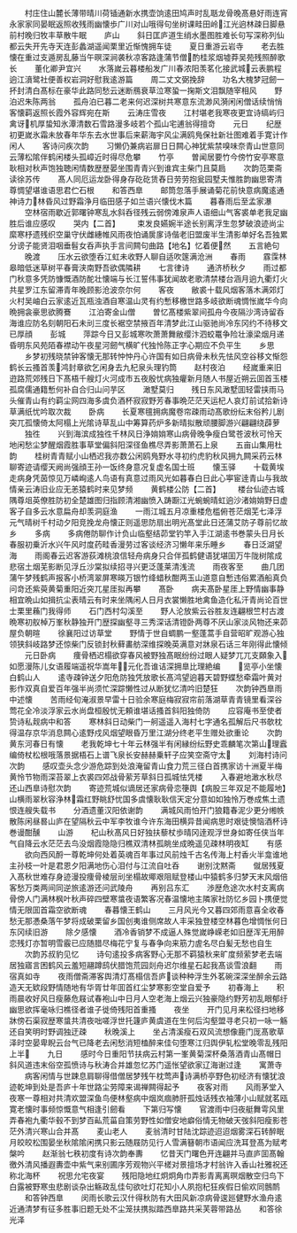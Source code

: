 <!-- { "loadSidebar": true } -->
　　村庄住山麓长薄带晴川荷锸通新水携壶饷逺田鸠声时乱聒龙骨晚髙悬好雨连宵永家家同晏眠返照收残雨幽懐歩广川对山哦得句坐树课畦田岭江光逈林疎日脚悬前村晚归牧丰草散牛眠
　　庐山
　　斜日匡庐道生绡水墨图胜难长句写深称列仙都云失开先寺天连彭蠡湖遥闻栗里近惭愧拥车徒
　　夏日重游云岩寺
　　老去胜懐在重过支遁房乱藤当午暝深涧袭秋凉客路逢蒲节僧酌桂浆烟墟莽吴苑残照醉歌长
　　董化卿尹宜兴
　　水落嵗云暮楼船发广川春浓阳羡茗化接武城云表鹏程逈江濆鹭社便善权岩洞好慰我逺游篇
　　周二丈文弼挽辞
　　功名大槐梦冠劒一抔封清白髙标在豪华此路同愁云迷断鴈衰草泣寒蛩一掬斯文泪飘随宰相风
　　野泊迟朱陈两翁
　　孤舟泊已暮二老来何迟深树共寒意东流渺风漪闲闲僧话续悄悄客懐羁返照长霞外容辉宛在斯
　　云涛庄雪夜
　　江村堪老我寒夜更宜诗缟屿归禽讶机厚蛰知氷潭清数石雪路漫多岐若个孤山宅逋翁得擅竒
　　元日
　　纪歴初更嵗氷霜未放春年华东去水世事后来薪海宇风尘满鸥鳬保社新壮图难着手寛计作闲人
　　客诗问疾次韵
　　习懒仍兼病岩扉日日闗心神犹紫禁嗅味奈青山世意同云薄松隂伴鹤闲楼头孤嶂近时得尽危攀
　　竹亭
　　曽闻居要竹今傍竹安亭寒意耿相对秋声饱独聴闲情数歴歴晏坐围青青兴到谁宾主柴门且莫扃
　　次韵范栗斋读徐苏传
　　髙人同厄运龙卧得身存矻矻赁舂日劳劳抱瓮园墅夫惟胜韵幽思寄清尊惆望堪谁语思君伫石根
　　和答西臯
　　邮筒忽落手展诵菊花前快意病魔逺通神诗力林昏风过野霜浄月临田感子如兰语兴懐伐木篇
　　暮春雨后至孟家瀑
　　空林宿雨歇近郭曙钟寒乱水斜呑径残云弱傍滩泉声人语细山气客裘单老我足幽胜后谁应感叹
　　哭内【二首】
　　束发良嬿婉半途长别离浮生忽梦破浪迹尚尘縻寒杼遗残织空巢守伏雌繐帷风雨夜怕诵扊扅诗偕老旧盟废半生清影单好名吾独累分谤子能贤泪咽垂髫女呑声执手言间闗句曲路【地名】忆着便然
　　五言絶句
　　晚渡
　　压水云欲堕呑江虹未收野人聊自适吹篴满沧洲
　　春雨
　　霡霂林皋暗低迷草树平春膏浃南野吾欲偶隣耕
　　七言律诗
　　通济桥秋夕
　　雨过都门秋意多凭防慷慨酒防酡壮懐端与长江誓伟事犹闻故老歌清禁楼台涵月逈九衢灯火共星罗江东留滞青年晚顾影沧波奈尔何
　　客夜
　　敝裘十载风烟客落木满郊灯火村吴岫白云家逺近瓦瓶浊酒自寒温山灵有约慙移檄世路多岐欲断魂惆怅嵗华今向晩拥衾豪思欲腾鶱
　　江泊寄金山僧
　　曽忆髙楼紫翠间孤舟今夜隔沙湾诗留呑海谁应防名刻朝阳石未刓三度长裾空禁掖百年清梦此江山驱驰尚冷东冈约不待移文已厚顔
　　彭城
　　萍踪今日又彭城寒吹萧萧舞敝缨汴泗蛟鼍争险壮濠梁烟月递昏明东风苑陌春襟动午夜星河劒气横旷代独怜陈正字心期应不负平生
　　乡思
　　乡梦初残晓禁钟客懐无那转忡忡丹心许国有如日病骨未秋先怯风空谷移文惭怨鹤长云搔首羡鸿封章欲乞闲身去九杞泉头理钓筒
　　赵村夜泊
　　经嵗重来旧逰路荒郊残日下髙梧千艘灯火河成市五夜殷忧病独癯新月随人书屋近朔云囬首玉楼孤腐儒通籍慙何补自合归山问芋区
　　澉墅莫归
　　残日东风澉墅囬轻雷挟雨马头催青山有约羁尘网四海多虞负酒杯寂寂野芳春事晩茫茫天运杞人哀灯前试拾新诗草满纸忧吟取次裁
　　卧病
　　长夏寒氊拥病魔卷帘疎雨动髙歌纷纭末俗矜儿剧突兀孤懐倚太阿榻上光隂诗草乱山中筹算药炉多新晴拟散顽腰脚游兴翩翩绕薜萝
　　独徃
　　兴到海滨成独徃千林风日浄姢姢寒山病骨晚争瘦白鹭苍波秋可怜天地闲愁尘梦醒烟霞胜事草堂偏斜阳深径鱼樵尽弄影萧萧石上泉
　　五亩山集用杜韵
　　桂树青青赋小山栖迟我亦数公闲鸥鳬野水寻初约虎豹秋风拥九闗采药云林聊寄迹请缨天阙尚强顔王孙一饭终身意况复虚名国士班
　　懐玉驿
　　十载黄埃走病身凭茵惊见万嶙峋逺人鸟语有真意过雨风光如暮春白日此心寕宦逹青山与我故情亲云涛旧业应无恙猿鹤时来见梦频
　　黄鹤楼公防【二首】
　　楼台仙迹古城隅尊俎英僚胜防初全楚雄图归指顾清湘幽愤入踌蹰江光蜿蜿晴虹逈沙渚姢姢野日虚客子自多云水意扁舟却羡洞庭渔
　　一雨江城五月凉重楼危槛俯苍茫烟芜七泽浮元气晴树千村动夕阳竞挽龙舟懐正则遥思防扇出明光髙堂此日还蒲艾防子尊前忆故乡
　　多病
　　多病倦防聊作计负山临壑结茆堂钓竿入手江湖逺书巻蒙头日月长春服初乗沂水兴午风时度药畦香漫劳过客谈经济习懒年来乐睡乡
　　春日泛湖望海
　　雨阁春云迟客游荻滩桃浪信轻舟病身只合伴孤鹤健语犹堪囬万牛陇树隂成悲宿土烟芜影断见浮丘沙棠拟续招寻兴更泛蓬莱清浅流
　　雨夜客至
　　曲几团蒲午梦残鹤声报客小桥湾翠屏寒暎万银竹绛蜡秋酣两玉山道意自慙违俗累酒船真负问竒还紫萸黄菊重阳近突兀星厓拟再攀
　　髙卧
　　病夫髙卧星厓上野情幽事静相宜晩山如揖抗尘表晴云有时来坐隅闲人日月衣裳懒胜地禽鱼造化私汗青尚论百世士栗里蘓门我得师
　　石门西村勾溪至
　　野人沦放紫云谷胜友连翩根竺村古渡晩寒初舣棹万峯秋静独开门歴探幽壑寻三秀深话清镫卧两尊不厌山家淡风物还来茆屋负朝暄
　　徐襄阳过访草堂
　　野情于世自蜩鹏一壑蓬蒿手自营昭旷观游心独领狭斜岐路梦还惊柴门反锁封秋藓畵舫深维探晚英满意对牀泉石话三年刚得此懐倾
　　元日卧病
　　痩骨栖迟榻欲穿春风被野独髙眠纷纷过眼人疑梦兀兀支頥象入如愿漫陈儿女语履端遥祝华嵩年元化吾谁诘深拥臯比理絶编
　　览亭小坐懐白鹤山人
　　逺寺疎钟送夕阳危防独凭放歌长髙鸿望逈暮天碧野蝶愁牵霜叶黄对影作双真自爱百年强半尚须忙深踪懒性过从断犹忆清吟旧楚狂
　　次韵钟西臯雨中述懐
　　苦雨经旬淹淑景早雷十日验余寒庭梅寂寂帘前落湖草青青镜里看深谷莺花全冷淡浮家云水尚盘桓殷忧无頼谁堪话搔首斜阳独倚防
　　应容庵书至使者贽诗私觌病中和答
　　寒林斜日动柴门一舸遥遥入海村七字通名孤解后尺书欹枕得温存京华消息闗心逺野戍风烟望眼昏万里江湖分终老平生赠处欲重论
　　次韵黄东河春日有懐
　　老我乾坤七十年云林强半有闲縁纷纭野史乖麟笔次第山理蠧编倚杖松根哦落景据梧石上谱飞泉长安赫赫乗轩子应笑空斋守太
　　刘海村诗问次韵
　　感叹壶头念少游危踪到处浪淹留青山食力荒三径白首携家访十洲夏半梅黄怜节物雨深苔翠上衣裘四郊战骨萦芳草斜日孤城怯凭楼
　　入春避地澉水秋尽还山西臯诗慰次韵
　　寄迹荒城似谪居还家病骨恋箯舆【病股三年双足不能履地】山横雨翠秋容浄林霜红野眺舒忧国多虞懐耿耿信天定分意如如独怜万巻成焦土遗恨连艘失载书
　　分酒遗董汉阳依谢韵
　　满城风雨怕开门狼籍春泥少更分缃帙散陈闲昼晷山庐在望隔秋云中军李牧谁今许东海田横异昔闻病思时艰徒懊恼酒杯诗巻谩酣醺
　　山游
　　杞山秋髙风日好独扶藜杖歩晴冈逹观浮世身如寄任侠当年气自降云水茫茫去鸟没烟霞隐隐归樵双清林孤眺坐成晩遥见疎林明夜缸
　　有感
　　欲向西风酹一尊乾坤何处着英魂百年事过风前烛千古名传海上村香火半龛谁地主孙枝一叶是君恩夕阳满地伤心泪付与江流自吐呑
　　谢别沈黙斋
　　僦居残夏入髙秋世难存身迹漫投痩骨棱层刓坐榻故鄊艰阻赋登楼山中猿鹤多归梦天末风烟倍客愁万类两间同逆旅逺游还问武陵舟
　　再别吕东汇
　　渉歴危途次水村支离病骨傍人门满林枫叶秋声碎四壁寒螀夜语繁客况春温懐地主隣家社防忆乡园卜携便觉情无限囬首霜空欲断魂
　　春暮懐王鹤山
　　三月风光今又暮四郊雨意喜全收春愁无那慿桑落午梦将成破栗留乡国创夷谁侧席故人丰采独登楼空林暮色增惆怅何日东冈续旧游
　　除夕感懐
　　酒冷香销梦不成逼人殊觉嵗峥嵘老如旧歴浑无用醉恋残灯亦暂明雪霰已应随腊尽梅花宁复与春争向来筋力虗名尽白髪无愁也自生
　　次韵苏叔豹见忆
　　诗句逺投多病客野心无那不羁猿秋来旷度频萦梦老去端居独寤言困鹤风云羞短翮蹲鸱伏腊饱荒园剡舟迟尔维星石起我髙谈雪浪翻
　　雨宿真如寺
　　夜雨僧斋滞客舆清灯髙榻信吾庐谈种种浮生外茗碗深深坐醉余云路造天无欵段野情随地有华胥廿年囬首红尘梦寒影空堂自爱予
　　初春海上
　　积雨晨收好风日瘦藤危屐试春袍山中日月人空老海上烟云兴独豪隐约野芳初乱眼郁纡幽思欲挥毫咏归樵径者谁子徙倚残阳首重搔
　　夜坐
　　开门见月来松径扫地移牀傍石渠寂歴寒螀共清夜咄嗟浮世托籧庐黄虞道在生何后沟壑盟寻老只初一咏一觞还自笑明时野调独迂疎
　　秋晚溪上
　　坐占清溪瘦石双风流想像鹿门厐髙歌草泽时空晏卑睨云台气已降老去闲愁消短榼醉来佳句堕寒江归舆伊轧松堂晚零乱残阳上半
　　九日
　　感时今日重阳节扶病云村第一峯黄菊深杯桑落酒青山髙帽日斜风道违末俗空孤愤诗与秋涛合并雄忽忆苏门遥怅望欲家辽海谢过逢
　　寓萧寺
　　病客闲情与世踈息肩聊得借僧居梦残午枕莺声诗满桥亭野色初经济有懐犹浪迹乾坤到处是吾庐十年世路尘劳障来谒禅闗得起予
　　夜客对雨
　　风雨茅堂入夜寒一尊相对共清欢盟深鱼鸟便林壑病中烟岚痼肺肝孤烛话残衣袖薄小山赋就茗瓯寛老懐时事频惊慨意气相逢引劒看
　　下第归写懐
　　官渡雨中归夜艇舞雩风里弄春袍九衢华毂不到梦百畆荒菑自策劳野性如僧安地癖俗情无物破天弢斜阳瘦影苍茫外清兴寒山合并髙
　　麦山老人
　　麦翁清时甘陆沈踪迹迢迢烟雾深石转醉眠月皎皎松围晏坐秋隂隂闲携只影云随屐防见行人雪满簮朝市语闻应洗耳登髙为赋考槃吟
　　赵渐翁七秩初度有诗次韵奉夀
　　忆昔天门曙色开连翩并马直庐囬髙翰徼外清风播遐夀壶中紫气来别圃序芳观物兴平槎对景擅场才村翁许入香山社雅祝还称北海杯
　　祝思允宅夜宴
　　残阳隐地红炯炯角巾弄影青离离暝烟散空归鸟下白露被野寒虫悲剧谈杂出觞政乱佳句欲吐灯花知小人夙抱杞狂疾假日偷欢同鷾鸸
　　和答钟西臯
　　闵雨长歌云汉什得秋防有大田风新凉病骨逡廵健野水渔舟逺近通清梦有征多胜事旧题无处不尘笼扶携拟踏西臯路共采芙蓉带路丛
　　和答徐光泽
